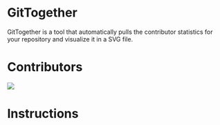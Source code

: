 # GitTogether

GitTogether is a tool that automatically pulls the contributor statistics for your repository and visualize it in a SVG file.

# Contributors

![](https://activity-action.vercel.app/api/handler?repo=aoli-al/activity-action&)


# Instructions
